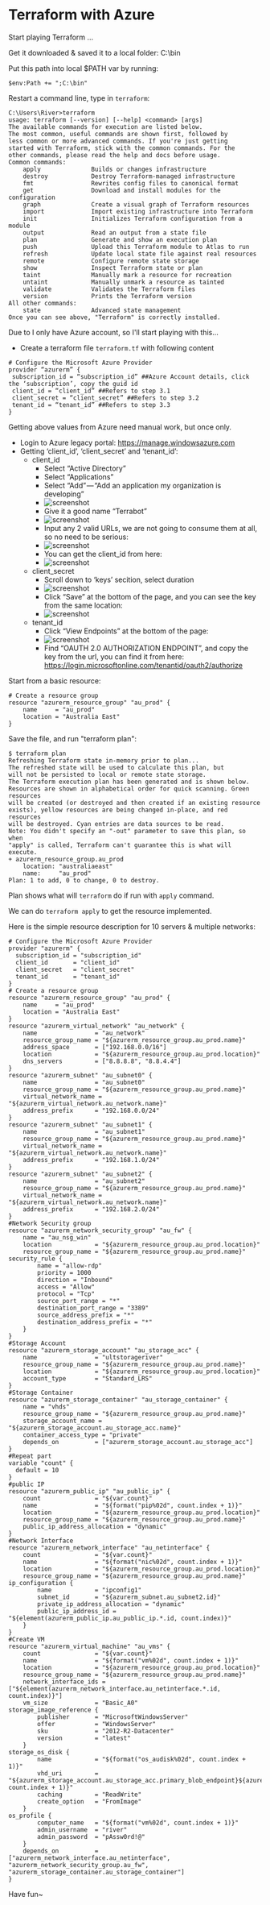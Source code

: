 # Terraform with Azure


Start playing Terraform …

Get it downloaded & saved it to a local folder: C:\bin

Put this path into local $PATH var by running:

<!--more-->

```dos
$env:Path += ";C:\bin"
```

Restart a command line, type in `terraform`:

```dos
C:\Users\River>terraform
usage: terraform [--version] [--help] <command> [args]
The available commands for execution are listed below.
The most common, useful commands are shown first, followed by
less common or more advanced commands. If you're just getting
started with Terraform, stick with the common commands. For the
other commands, please read the help and docs before usage.
Common commands:
    apply              Builds or changes infrastructure
    destroy            Destroy Terraform-managed infrastructure
    fmt                Rewrites config files to canonical format
    get                Download and install modules for the configuration
    graph              Create a visual graph of Terraform resources
    import             Import existing infrastructure into Terraform
    init               Initializes Terraform configuration from a module
    output             Read an output from a state file
    plan               Generate and show an execution plan
    push               Upload this Terraform module to Atlas to run
    refresh            Update local state file against real resources
    remote             Configure remote state storage
    show               Inspect Terraform state or plan
    taint              Manually mark a resource for recreation
    untaint            Manually unmark a resource as tainted
    validate           Validates the Terraform files
    version            Prints the Terraform version
All other commands:
    state              Advanced state management
Once you can see above, "Terraform" is correctly installed.
```

Due to I only have Azure account, so I'll start playing with this...

* Create a terraform file `terraform.tf` with following content

```hcl
# Configure the Microsoft Azure Provider
provider “azurerm” {
 subscription_id = “subscription_id” ##Azure Account details, click the ‘subscription’, copy the guid id
 client_id = “client_id” ##Refers to step 3.1
 client_secret = “client_secret” ##Refers to step 3.2
 tenant_id = “tenant_id” ##Refers to step 3.3
}
```

Getting above values from Azure need manual work, but once only.

* Login to Azure legacy portal: <https://manage.windowsazure.com>
* Getting ‘client_id’, ‘client_secret’ and ‘tenant_id’:
  * client_id
    * Select “Active Directory”
    * Select “Applications”
    * Select “Add” — “Add an application my organization is developing”
    * ![screenshot](/img/post/20161012/terraform-with-azure-1.png)
    * Give it a good name “Terrabot”
    * ![screenshot](/img/post/20161012/terraform-with-azure-2.png)
    * Input any 2 valid URLs, we are not going to consume them at all, so no need to be serious:
    * ![screenshot](/img/post/20161012/terraform-with-azure-3.png)
    * You can get the client_id from here:
    * ![screenshot](/img/post/20161012/terraform-with-azure-4.png)
  * client_secret
    * Scroll down to ‘keys’ secition, select duration
    * ![screenshot](/img/post/20161012/terraform-with-azure-5.png)
    * Click “Save” at the bottom of the page, and you can see the key from the same location:
    * ![screenshot](/img/post/20161012/terraform-with-azure-6.png)
  * tenant_id
    * Click “View Endpoints” at the bottom of the page:
    * ![screenshot](/img/post/20161012/terraform-with-azure-7.png)
    * Find “OAUTH 2.0 AUTHORIZATION ENDPOINT”, and copy the key from the url, you can find it from here: <https://login.microsoftonline.com/tenantid/oauth2/authorize>

Start from a basic resource:

```hcl
# Create a resource group
resource "azurerm_resource_group" "au_prod" {
    name     = "au_prod"
    location = "Australia East"
}
```

Save the file, and run "terraform plan":

```output
$ terraform plan
Refreshing Terraform state in-memory prior to plan...
The refreshed state will be used to calculate this plan, but
will not be persisted to local or remote state storage.
The Terraform execution plan has been generated and is shown below.
Resources are shown in alphabetical order for quick scanning. Green resources
will be created (or destroyed and then created if an existing resource
exists), yellow resources are being changed in-place, and red resources
will be destroyed. Cyan entries are data sources to be read.
Note: You didn't specify an "-out" parameter to save this plan, so when
"apply" is called, Terraform can't guarantee this is what will execute.
+ azurerm_resource_group.au_prod
    location: "australiaeast"
    name:     "au_prod"
Plan: 1 to add, 0 to change, 0 to destroy.
```

Plan shows what will `terraform` do if run with `apply` command.

We can do `terraform apply` to get the resource implemented.

Here is the simple resource description for 10 servers & multiple networks:

```hcl
# Configure the Microsoft Azure Provider
provider "azurerm" {
  subscription_id = "subscription_id"
  client_id       = "client_id"
  client_secret   = "client_secret"
  tenant_id       = "tenant_id"
}
# Create a resource group
resource "azurerm_resource_group" "au_prod" {
    name     = "au_prod"
    location = "Australia East"
}
resource "azurerm_virtual_network" "au_network" {
    name                = "au_network"
    resource_group_name = "${azurerm_resource_group.au_prod.name}"
    address_space       = ["192.168.0.0/16"]
    location            = "${azurerm_resource_group.au_prod.location}"
    dns_servers         = ["8.8.8.8", "8.8.4.4"]
}
resource "azurerm_subnet" "au_subnet0" {
    name                = "au_subnet0"
    resource_group_name = "${azurerm_resource_group.au_prod.name}"
    virtual_network_name = "${azurerm_virtual_network.au_network.name}"
    address_prefix      = "192.168.0.0/24"
}
resource "azurerm_subnet" "au_subnet1" {
    name                = "au_subnet1"
    resource_group_name = "${azurerm_resource_group.au_prod.name}"
    virtual_network_name = "${azurerm_virtual_network.au_network.name}"
    address_prefix      = "192.168.1.0/24"
}
resource "azurerm_subnet" "au_subnet2" {
    name                = "au_subnet2"
    resource_group_name = "${azurerm_resource_group.au_prod.name}"
    virtual_network_name = "${azurerm_virtual_network.au_network.name}"
    address_prefix      = "192.168.2.0/24"
}
#Network Security group
resource "azurerm_network_security_group" "au_fw" {
    name = "au_nsg_win"
    location            = "${azurerm_resource_group.au_prod.location}"
    resource_group_name = "${azurerm_resource_group.au_prod.name}"
security_rule {
        name = "allow-rdp"
        priority = 1000
        direction = "Inbound"
        access = "Allow"
        protocol = "Tcp"
        source_port_range = "*"
        destination_port_range = "3389"
        source_address_prefix = "*"
        destination_address_prefix = "*"
    }
}
#Storage Account
resource "azurerm_storage_account" "au_storage_acc" {
    name                = "ultstorageriver"
    resource_group_name = "${azurerm_resource_group.au_prod.name}"
    location            = "${azurerm_resource_group.au_prod.location}"
    account_type        = "Standard_LRS"
}
#Storage Container
resource "azurerm_storage_container" "au_storage_container" {
    name = "vhds"
    resource_group_name = "${azurerm_resource_group.au_prod.name}"
    storage_account_name = "${azurerm_storage_account.au_storage_acc.name}"
    container_access_type = "private"
    depends_on          = ["azurerm_storage_account.au_storage_acc"]
}
#Repeat part
variable "count" {
  default = 10
}
#public IP
resource "azurerm_public_ip" "au_public_ip" {
    count               = "${var.count}"
    name                = "${format("pip%02d", count.index + 1)}"
    location            = "${azurerm_resource_group.au_prod.location}"
    resource_group_name = "${azurerm_resource_group.au_prod.name}"
    public_ip_address_allocation = "dynamic"
}
#Network Interface
resource "azurerm_network_interface" "au_netinterface" {
    count               = "${var.count}"
    name                = "${format("nic%02d", count.index + 1)}"
    location            = "${azurerm_resource_group.au_prod.location}"
    resource_group_name = "${azurerm_resource_group.au_prod.name}"
ip_configuration {
        name            = "ipconfig1"
        subnet_id       = "${azurerm_subnet.au_subnet2.id}"
        private_ip_address_allocation = "dynamic"
        public_ip_address_id = "${element(azurerm_public_ip.au_public_ip.*.id, count.index)}"
    }
}
#Create VM
resource "azurerm_virtual_machine" "au_vms" {
    count               = "${var.count}"
    name                = "${format("vm%02d", count.index + 1)}"
    location            = "${azurerm_resource_group.au_prod.location}"
    resource_group_name = "${azurerm_resource_group.au_prod.name}"
    network_interface_ids = ["${element(azurerm_network_interface.au_netinterface.*.id, count.index)}"]
    vm_size             = "Basic_A0"
storage_image_reference {
        publisher       = "MicrosoftWindowsServer"
        offer           = "WindowsServer"
        sku             = "2012-R2-Datacenter"
        version         = "latest"
    }
storage_os_disk {
        name            = "${format("os_audisk%02d", count.index + 1)}"
        vhd_uri         = "${azurerm_storage_account.au_storage_acc.primary_blob_endpoint}${azurerm_storage_container.au_storage_container.name}/${format("os_audisk%02d.vhd", count.index + 1)}"
        caching         = "ReadWrite"
        create_option   = "FromImage"
    }
os_profile {
        computer_name   = "${format("vm%02d", count.index + 1)}"
        admin_username  = "river"
        admin_password  = "pAssw0rd!@"
    }
    depends_on          = ["azurerm_network_interface.au_netinterface", "azurerm_network_security_group.au_fw", "azurerm_storage_container.au_storage_container"]
}
```

Have fun~


